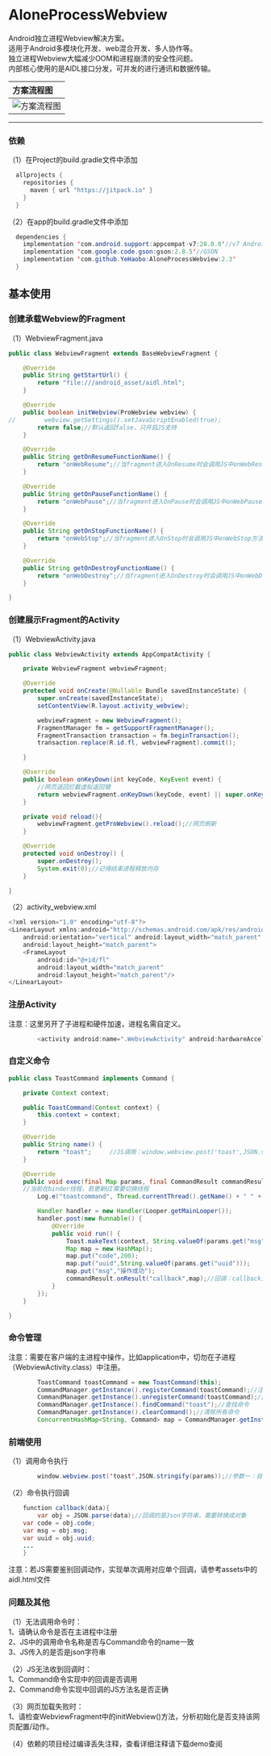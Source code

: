 # AloneProcessWebview

Android独立进程Webview解决方案。  
适用于Android多模块化开发、web混合开发、多人协作等。  
独立进程Webview大幅减少OOM和进程崩溃的安全性问题。  
内部核心使用的是AIDL接口分发，可并发的进行通讯和数据传输。   

|方案流程图|
|:----|
|![](/IMG.png "方案流程图")|

***

### 依赖
（1）在Project的build.gradle文件中添加
```java
  allprojects {
    repositories {
      maven { url "https://jitpack.io" }
    }
  }
```
（2）在app的build.gradle文件中添加
```java
  dependencies {
    implementation 'com.android.support:appcompat-v7:28.0.0'//v7 AndroidX项目不用添加
    implementation 'com.google.code.gson:gson:2.8.5'//GSON
    implementation 'com.github.YeHaobo:AloneProcessWebview:2.3'
  }
```

## 基本使用

### 创建承载Webview的Fragment
（1）WebviewFragment.java
```java
public class WebviewFragment extends BaseWebviewFragment {

    @Override
    public String getStartUrl() {
        return "file:///android_asset/aidl.html";
    }

    @Override
    public boolean initWebview(ProWebview webview) {
//        webview.getSettings().setJavaScriptEnabled(true);
        return false;//默认返回false，只开启JS支持
    }

    @Override
    public String getOnResumeFunctionName() {
        return "onWebResume";//当fragment进入OnResume时会调用JS中onWebResume方法
    }

    @Override
    public String getOnPauseFunctionName() {
        return "onWebPause";//当fragment进入OnPause时会调用JS中onWebPause方法
    }

    @Override
    public String getOnStopFunctionName() {
        return "onWebStop";//当fragment进入OnStop时会调用JS中onWebStop方法
    }

    @Override
    public String getOnDestroyFunctionName() {
        return "onWebDestroy";//当fragment进入OnDestroy时会调用JS中onWebDestroy方法
    }

}
```

### 创建展示Fragment的Activity
（1）WebviewActivity.java
```java
public class WebviewActivity extends AppCompatActivity {

    private WebviewFragment webviewFragment;

    @Override
    protected void onCreate(@Nullable Bundle savedInstanceState) {
        super.onCreate(savedInstanceState);
        setContentView(R.layout.activity_webview);

        webviewFragment = new WebviewFragment();
        FragmentManager fm = getSupportFragmentManager();
        FragmentTransaction transaction = fm.beginTransaction();
        transaction.replace(R.id.fl, webviewFragment).commit();

    }

    @Override
    public boolean onKeyDown(int keyCode, KeyEvent event) {
        //网页返回拦截虚拟返回键
        return webviewFragment.onKeyDown(keyCode, event) || super.onKeyDown(keyCode, event);
    }

    private void reload(){
        webviewFragment.getProWebview().reload();//网页刷新
    }

    @Override
    protected void onDestroy() {
        super.onDestroy();
        System.exit(0);//记得结束进程释放内存
    }

}
```
（2）activity_webview.xml
```java
<?xml version="1.0" encoding="utf-8"?>
<LinearLayout xmlns:android="http://schemas.android.com/apk/res/android"
    android:orientation="vertical" android:layout_width="match_parent"
    android:layout_height="match_parent">
    <FrameLayout
        android:id="@+id/fl"
        android:layout_width="match_parent"
        android:layout_height="match_parent"/>
</LinearLayout>
```

### 注册Activity
注意：这里另开了子进程和硬件加速，进程名需自定义。
```java
        <activity android:name=".WebviewActivity" android:hardwareAccelerated="true" android:process=":remoteweb"/>
```

### 自定义命令
```java
public class ToastCommand implements Command {

    private Context context;

    public ToastCommand(Context context) {
        this.context = context;
    }

    @Override
    public String name() {
        return "toast";     //JS调用：window.webview.post('toast',JSON.stringify(params));
    }

    @Override
    public void exec(final Map params, final CommandResult commandResult) {
	//当前在binder线程，若更新UI需要切换线程
        Log.e("toastcommand", Thread.currentThread().getName() + " " + Thread.currentThread().getId());

        Handler handler = new Handler(Looper.getMainLooper());
        handler.post(new Runnable() {
            @Override
            public void run() {
                Toast.makeText(context, String.valueOf(params.get("msg")),Toast.LENGTH_SHORT ).show();
                Map map = new HashMap();
                map.put("code",200);
                map.put("uuid",String.valueOf(params.get("uuid")));
                map.put("msg","操作成功");
                commandResult.onResult("callback",map);//回调：callback为前端JS中的回调方法名
            }
        });
    }

}
```

### 命令管理
注意：需要在客户端的主进程中操作，比如application中，切勿在子进程（WebviewActivity.class）中注册。
```java   
        ToastCommand toastCommand = new ToastCommand(this);
        CommandManager.getInstance().registerCommand(toastCommand);//注册命令
        CommandManager.getInstance().unregisterCommand(toastCommand);//解注册命令
        CommandManager.getInstance().findCommand("toast");//查找命令
        CommandManager.getInstance().clearCommand();//清除所有命令
        ConcurrentHashMap<String, Command> map = CommandManager.getInstance().allCommand();//获取所有命令
```

### 前端使用
（1）调用命令执行
```java  
        window.webview.post('toast',JSON.stringify(params));//参数一：自定义命令的name, 参数二：需要转换成Json字符串传输	
```
（2）命令执行回调
```java    
    function callback(data){
        var obj = JSON.parse(data);//回调的是Json字符串，需要转换成对象
	var code = obj.code;
	var msg = obj.msg;
	var uuid = obj.uuid;
	...
    }		
```
注意：若JS需要鉴别回调动作，实现单次调用对应单个回调，请参考assets中的aidl.html文件

### 问题及其他

（1）无法调用命令时：  
	1、请确认命令是否在主进程中注册  
	2、JS中的调用命令名称是否与Command命令的name一致  
	3、JS传入的是否是json字符串  

（2）JS无法收到回调时：  
	1、Command命令实现中的回调是否调用  
	2、Command命令实现中回调的JS方法名是否正确  

（3）网页加载失败时：  
	1、请检查WebviewFragment中的initWebview()方法，分析初始化是否支持该网页配置/动作。  

（4）依赖的项目经过编译丢失注释，查看详细注释请下载demo查阅



